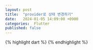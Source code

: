 ```yaml
---
layout: post
title:  "provider로 상태 변경하기"
date:   2024-01-05 14:09:00 +0900
categories:  Flutter
published: false
---
```


{% highlight dart %}
{% endhighlight %}